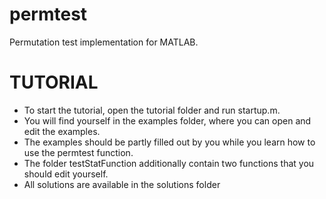 # permtest
Permutation test implementation for MATLAB.

# TUTORIAL
- To start the tutorial, open the tutorial folder and run startup.m.
- You will find yourself in the examples folder, where you can open and edit the examples.
- The examples should be partly filled out by you while you learn how to use the permtest function.
- The folder testStatFunction additionally contain two functions that you should edit yourself.
- All solutions are available in the solutions folder
